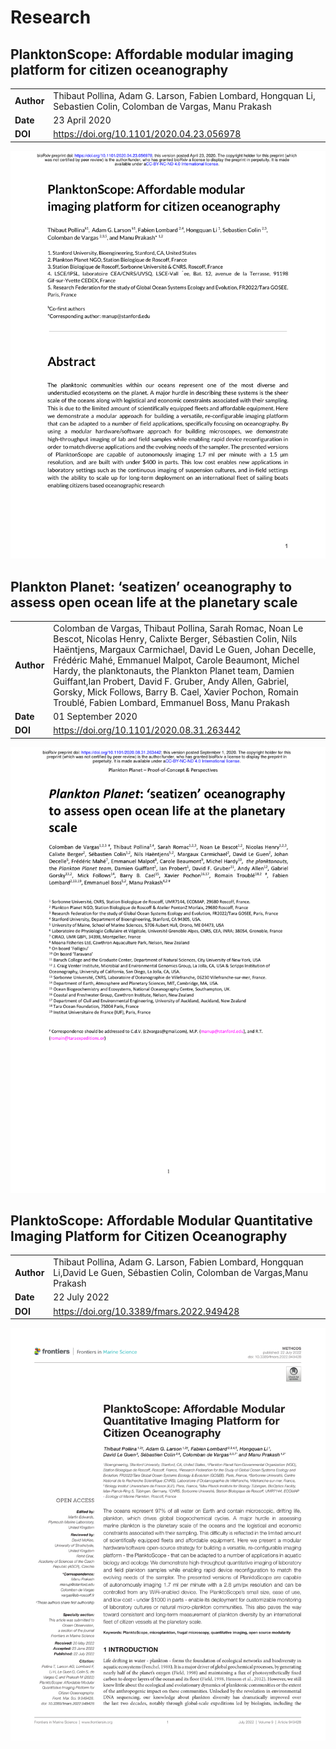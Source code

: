 # Research

## PlanktonScope: Affordable modular imaging platform for citizen oceanography

|            |                                                                                                                 |
| ---------- | --------------------------------------------------------------------------------------------------------------- |
| **Author** | Thibaut Pollina, Adam G. Larson, Fabien Lombard, Hongquan Li, Sebastien Colin, Colomban de Vargas, Manu Prakash |
| **Date**   | 23 April 2020                                                                                                   |
| **DOI**    | <https://doi.org/10.1101/2020.04.23.056978>                                                                     |

<a href="../assets/2020.04.23.056978v1.full.pdf" rel="2020.04.23.056978v1.full.pdf">![2020.04.23.056978v1.full.pdf](./images/research/2020.04.23.056978v1.full.png)</a>

## Plankton Planet: ‘seatizen’ oceanography to assess open ocean life at the planetary scale

|            |                                                                                                                                                                                                                                                                                                                                                                                                                                                                                   |
| ---------- | --------------------------------------------------------------------------------------------------------------------------------------------------------------------------------------------------------------------------------------------------------------------------------------------------------------------------------------------------------------------------------------------------------------------------------------------------------------------------------- |
| **Author** | Colomban de Vargas, Thibaut Pollina, Sarah Romac, Noan Le Bescot, Nicolas Henry, Calixte Berger, Sébastien Colin, Nils Haëntjens, Margaux Carmichael, David Le Guen, Johan Decelle, Frédéric Mahé, Emmanuel Malpot, Carole Beaumont, Michel Hardy, the planktonauts, the Plankton Planet team, Damien Guiffant,Ian Probert, David F. Gruber, Andy Allen, Gabriel, Gorsky, Mick Follows, Barry B. Cael, Xavier Pochon, Romain Troublé, Fabien Lombard, Emmanuel Boss, Manu Prakash |
| **Date**   | 01 September 2020                                                                                                                                                                                                                                                                                                                                                                                                                                                                 |
| **DOI**    | <https://doi.org/10.1101/2020.08.31.263442>                                                                                                                                                                                                                                                                                                                                                                                                                                       |

<a href="../assets/2020.08.31.263442v1.full.pdf" rel="2020.08.31.263442v1.full.pdf">![2020.08.31.263442v1.full.pdf](./images/research/2020.08.31.263442v1.full.png)</a>

## PlanktoScope: Affordable Modular Quantitative Imaging Platform for Citizen Oceanography

|            |                                                                                                                              |
| ---------- | ---------------------------------------------------------------------------------------------------------------------------- |
| **Author** | Thibaut Pollina, Adam G. Larson, Fabien Lombard, Hongquan Li,David Le Guen, Sébastien Colin, Colomban de Vargas,Manu Prakash |
| **Date**   | 22 July 2022                                                                                                                 |
| **DOI**    | <https://doi.org/10.3389/fmars.2022.949428>                                                                                  |

<a href="../assets/fmars-09-949428.pdf" rel="fmars-09-949428.pdf">![fmars-09-949428.pdf](./images/research/fmars-09-949428.png)</a>
